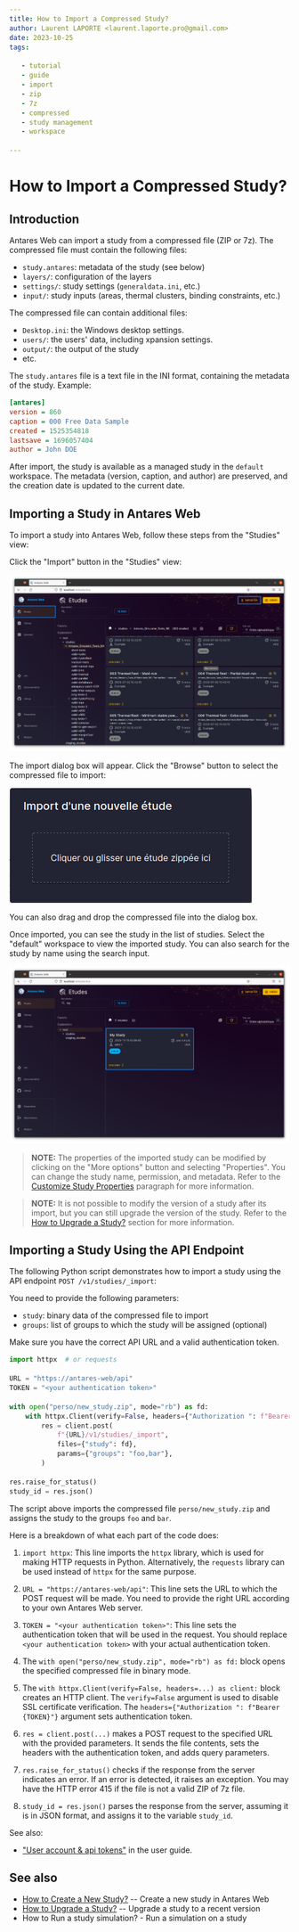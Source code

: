 ```yaml
---
title: How to Import a Compressed Study?
author: Laurent LAPORTE <laurent.laporte.pro@gmail.com>
date: 2023-10-25
tags:

   - tutorial
   - guide
   - import
   - zip
   - 7z
   - compressed
   - study management
   - workspace

---
```


# How to Import a Compressed Study?

## Introduction

Antares Web can import a study from a compressed file (ZIP or 7z). The compressed file must contain the following files:

- `study.antares`: metadata of the study (see below)
- `layers/`: configuration of the layers
- `settings/`: study settings (`generaldata.ini`, etc.)
- `input/`: study inputs (areas, thermal clusters, binding constraints, etc.)

The compressed file can contain additional files:

- `Desktop.ini`: the Windows desktop settings.
- `users/`: the users' data, including xpansion settings.
- `output/`: the output of the study
- etc.

The `study.antares` file is a text file in the INI format, containing the metadata of the study. Example:

```ini
[antares]
version = 860
caption = 000 Free Data Sample
created = 1525354818
lastsave = 1696057404
author = John DOE
```

After import, the study is available as a managed study in the `default` workspace.
The metadata (version, caption, and author) are preserved, and the creation date is updated to the current date.

## Importing a Study in Antares Web

To import a study into Antares Web, follow these steps from the "Studies" view:

Click the "Import" button in the "Studies" view:

![studies-import-main-view.png](../assets/media/how-to/studies-import-main-view.png)

The import dialog box will appear. Click the "Browse" button to select the compressed file to import:

![studies-import-drop-file-dialog.png](../assets/media/how-to/studies-import-drop-file-dialog.png)

You can also drag and drop the compressed file into the dialog box.

Once imported, you can see the study in the list of studies. Select the "default" workspace to view the imported study.
You can also search for the study by name using the search input.

![studies-import-studies-list.png](../assets/media/how-to/studies-import-studies-list.png)

> **NOTE:** The properties of the imported study can be modified by clicking on the "More options" button and
> selecting "Properties". You can change the study name, permission, and metadata.
> Refer to the [Customize Study Properties](studies-create.md#customize-study-properties) paragraph
> for more information.

> **NOTE:** It is not possible to modify the version of a study after its import,
> but you can still upgrade the version of the study.
> Refer to the [How to Upgrade a Study?](studies-upgrade.md) section for more information.

## Importing a Study Using the API Endpoint

The following Python script demonstrates how to import a study using the API endpoint `POST /v1/studies/_import`:

You need to provide the following parameters:

- `study`: binary data of the compressed file to import
- `groups`: list of groups to which the study will be assigned (optional)

Make sure you have the correct API URL and a valid authentication token.

```python
import httpx  # or requests

URL = "https://antares-web/api"
TOKEN = "<your authentication token>"

with open("perso/new_study.zip", mode="rb") as fd:
    with httpx.Client(verify=False, headers={"Authorization ": f"Bearer {TOKEN}"}) as client:
        res = client.post(
            f"{URL}/v1/studies/_import",
            files={"study": fd},
            params={"groups": "foo,bar"},
        )

res.raise_for_status()
study_id = res.json()
```

The script above imports the compressed file `perso/new_study.zip` and assigns the study to the groups `foo` and `bar`.

Here is a breakdown of what each part of the code does:

1. `import httpx`: This line imports the `httpx` library, which is used for making HTTP requests in Python.
   Alternatively, the `requests` library can be used instead of `httpx` for the same purpose.

2. `URL = "https://antares-web/api"`: This line sets the URL to which the POST request will be made.
   You need to provide the right URL according to your own Antares Web server.

3. `TOKEN = "<your authentication token>"`: This line sets the authentication token that will be used in the request.
   You should replace `<your authentication token>` with your actual authentication token.

4. The `with open("perso/new_study.zip", mode="rb") as fd:` block opens the specified compressed file in binary mode.

5. The `with httpx.Client(verify=False, headers=...) as client:` block creates an HTTP client.
   The `verify=False` argument is used to disable SSL certificate verification.
   The `headers={"Authorization ": f"Bearer {TOKEN}"}` argument sets authentication token.

6. `res = client.post(...)` makes a POST request to the specified URL with the provided parameters.
   It sends the file contents, sets the headers with the authentication token, and adds query parameters.

7. `res.raise_for_status()` checks if the response from the server indicates an error.
   If an error is detected, it raises an exception.
   You may have the HTTP error 415 if the file is not a valid ZIP of 7z file.

8. `study_id = res.json()` parses the response from the server, assuming it is in JSON format,
   and assigns it to the variable `study_id`.

See also:

- ["User account & api tokens"](../user-guide/1-interface.md#user-account-and-api-tokens) in the user guide.

## See also

- [How to Create a New Study?](studies-create.md) -- Create a new study in Antares Web
- [How to Upgrade a Study?](studies-upgrade.md) -- Upgrade a study to a recent version
- How to Run a study simulation? - Run a simulation on a study
